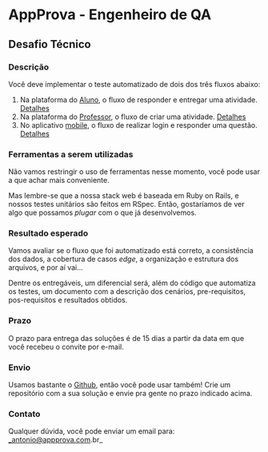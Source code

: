 
# AppProva - Engenheiro de QA

## Desafio Técnico

### Descrição

Você deve implementar o teste automatizado de dois dos três fluxos abaixo:

1. Na plataforma do [Aluno](http://mobile.stg.appprova.com.br), o fluxo de responder e entregar uma atividade. [Detalhes](https://github.com/appprova/jobs/blob/master/qa_engineer/1_fluxo_web.md)
2. Na plataforma do [Professor](http://professor.mobile.stg.appprova.com.br), o fluxo de criar uma atividade. [Detalhes](https://github.com/appprova/jobs/blob/master/qa_engineer/2_fluxo_web.md)
3. No aplicativo [mobile](https://play.google.com/store/apps/details?id=com.ioasys.appprova&hl=pt), o fluxo de realizar login e responder uma questão. [Detalhes](https://github.com/appprova/jobs/blob/master/qa_engineer/3_fluxo_api.md)


### Ferramentas a serem utilizadas

Não vamos restringir o uso de ferramentas nesse momento, você pode usar a que achar mais conveniente.

Mas lembre-se que a nossa stack web é baseada em Ruby on Rails, e nossos testes unitários são feitos em RSpec. Então, gostaríamos de ver algo que possamos _plugar_ com o que já desenvolvemos.


### Resultado esperado

Vamos avaliar se o fluxo que foi automatizado está correto, a consistência dos dados, a cobertura de casos _edge_, a organização e estrutura dos arquivos, e por aí vai...

Dentre os entregáveis, um diferencial será, além do código que automatiza os testes, um documento com a descrição dos cenários, pre-requisitos, pos-requisitos e resultados obtidos.

### Prazo

O prazo para entrega das soluções é de 15 dias a partir da data em que você recebeu o convite por e-mail.

### Envio

Usamos bastante o [Github](http://github.com), então você pode usar também! Crie um repositório com a sua solução e envie pra gente no prazo indicado acima.


### Contato

Qualquer dúvida, você pode enviar um email para: _antonio@appprova.com.br_
